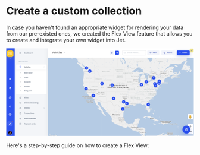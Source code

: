 # Create a custom collection

In case you haven't found an appropriate widget for rendering your data from our pre-existed ones, we created the Flex View feature that allows you to create and integrate your own widget into Jet.

![](../../.gitbook/assets/image%20%28110%29.png)

Here's a step-by-step guide on how to create a Flex View:


